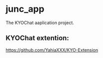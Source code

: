 # junc_app

The KYOChat aaplication project.

## KYOChat extention:

https://github.com/YahiaXXX/KYO-Extension




